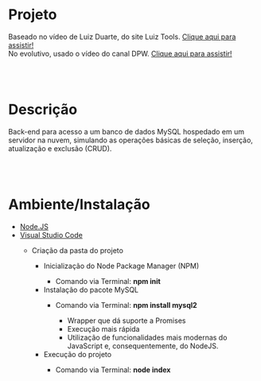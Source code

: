<h1>Projeto</h1>
<p>
  Baseado no vídeo de Luiz Duarte, do site Luiz Tools.
  <a href="https://youtu.be/2XBWTEbGw4w">Clique aqui para assistir!</a>
  <br>
  No evolutivo, usado o vídeo do canal DPW.
  <a href="https://youtu.be/keTIirTEdUc">Clique aqui para assistir!</a>
</p>
<br><br>
<h1>Descrição</h1>
<p>Back-end para acesso a um banco de dados MySQL hospedado em um servidor na nuvem, simulando as operações básicas de seleção, inserção, atualização e exclusão (CRUD).</p>
<br><br>
<h1>Ambiente/Instalação</h1>
<ul>
  <li><a href="https://nodejs.org">Node.JS</a></li>
  <li><a href="https://code.visualstudio.com/">Visual Studio Code</a></li>
  <ul>
    <li>Criação da pasta do projeto</li>
    <ul>
      <li>Inicialização do Node Package Manager (NPM)</li>
      <ul>
        <li>Comando via Terminal: <strong>npm init</strong></li>
      </ul>
      <li>Instalação do pacote MySQL</li>
      <ul>
        <li>Comando via Terminal: <strong>npm install mysql2</strong></li>
        <ul>
          <li>Wrapper que dá suporte a Promises</li>
          <li>Execução mais rápida</li>
          <li>Utilização de funcionalidades mais modernas do JavaScript e, consequentemente, do NodeJS.</li>
        </ul>
      </ul>
      <li>Execução do projeto</li>
      <ul>
        <li>Comando via Terminal: <strong>node index</strong></li>
      </ul>
    </ul>
  </ul>
</ul>
